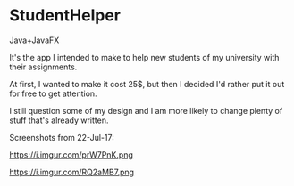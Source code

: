 # StudentHelper
Java+JavaFX

It's the app I intended to make to help new students of my university with their assignments.

At first, I wanted to make it cost 25$, but then I decided I'd rather put it out for free to get attention.

I still question some of my design and I am more likely to change plenty of stuff that's already written.

Screenshots from 22-Jul-17:

https://i.imgur.com/prW7PnK.png

https://i.imgur.com/RQ2aMB7.png
